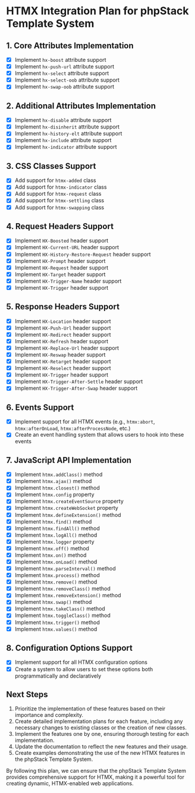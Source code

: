 # HTMX Integration Plan for phpStack Template System

## 1. Core Attributes Implementation

- [x] Implement `hx-boost` attribute support
- [x] Implement `hx-push-url` attribute support
- [x] Implement `hx-select` attribute support
- [x] Implement `hx-select-oob` attribute support
- [x] Implement `hx-swap-oob` attribute support

## 2. Additional Attributes Implementation

- [x] Implement `hx-disable` attribute support
- [x] Implement `hx-disinherit` attribute support
- [x] Implement `hx-history-elt` attribute support
- [x] Implement `hx-include` attribute support
- [x] Implement `hx-indicator` attribute support

## 3. CSS Classes Support

- [x] Add support for `htmx-added` class
- [x] Add support for `htmx-indicator` class
- [x] Add support for `htmx-request` class
- [x] Add support for `htmx-settling` class
- [x] Add support for `htmx-swapping` class

## 4. Request Headers Support

- [x] Implement `HX-Boosted` header support
- [x] Implement `HX-Current-URL` header support
- [x] Implement `HX-History-Restore-Request` header support
- [x] Implement `HX-Prompt` header support
- [x] Implement `HX-Request` header support
- [x] Implement `HX-Target` header support
- [x] Implement `HX-Trigger-Name` header support
- [x] Implement `HX-Trigger` header support

## 5. Response Headers Support

- [x] Implement `HX-Location` header support
- [x] Implement `HX-Push-Url` header support
- [x] Implement `HX-Redirect` header support
- [x] Implement `HX-Refresh` header support
- [x] Implement `HX-Replace-Url` header support
- [x] Implement `HX-Reswap` header support
- [x] Implement `HX-Retarget` header support
- [x] Implement `HX-Reselect` header support
- [x] Implement `HX-Trigger` header support
- [x] Implement `HX-Trigger-After-Settle` header support
- [x] Implement `HX-Trigger-After-Swap` header support

## 6. Events Support

- [x] Implement support for all HTMX events (e.g., `htmx:abort`, `htmx:afterOnLoad`, `htmx:afterProcessNode`, etc.)
- [x] Create an event handling system that allows users to hook into these events

## 7. JavaScript API Implementation

- [x] Implement `htmx.addClass()` method
- [x] Implement `htmx.ajax()` method
- [x] Implement `htmx.closest()` method
- [x] Implement `htmx.config` property
- [x] Implement `htmx.createEventSource` property
- [x] Implement `htmx.createWebSocket` property
- [x] Implement `htmx.defineExtension()` method
- [x] Implement `htmx.find()` method
- [x] Implement `htmx.findAll()` method
- [x] Implement `htmx.logAll()` method
- [x] Implement `htmx.logger` property
- [x] Implement `htmx.off()` method
- [x] Implement `htmx.on()` method
- [x] Implement `htmx.onLoad()` method
- [x] Implement `htmx.parseInterval()` method
- [x] Implement `htmx.process()` method
- [x] Implement `htmx.remove()` method
- [x] Implement `htmx.removeClass()` method
- [x] Implement `htmx.removeExtension()` method
- [x] Implement `htmx.swap()` method
- [x] Implement `htmx.takeClass()` method
- [x] Implement `htmx.toggleClass()` method
- [x] Implement `htmx.trigger()` method
- [x] Implement `htmx.values()` method

## 8. Configuration Options Support

- [x] Implement support for all HTMX configuration options
- [x] Create a system to allow users to set these options both programmatically and declaratively

## Next Steps

1. Prioritize the implementation of these features based on their importance and complexity.
2. Create detailed implementation plans for each feature, including any necessary changes to existing classes or the creation of new classes.
3. Implement the features one by one, ensuring thorough testing for each implementation.
4. Update the documentation to reflect the new features and their usage.
5. Create examples demonstrating the use of the new HTMX features in the phpStack Template System.

By following this plan, we can ensure that the phpStack Template System provides comprehensive support for HTMX, making it a powerful tool for creating dynamic, HTMX-enabled web applications.